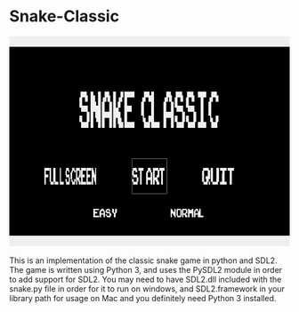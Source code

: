 # Snake-Classic

![Snake Classic!](Snake-Classic.png)

This is an implementation of the classic snake game in python and SDL2.
The game is written using Python 3, and uses the PySDL2 module in order to add support for SDL2.
You may need to have SDL2.dll included with the snake.py file in order for it to run on windows, 
and SDL2.framework in your library path for usage on Mac
and you definitely need Python 3 installed.
